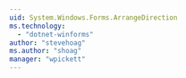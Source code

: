 ```yaml
---
uid: System.Windows.Forms.ArrangeDirection
ms.technology: 
  - "dotnet-winforms"
author: "stevehoag"
ms.author: "shoag"
manager: "wpickett"
---
```

